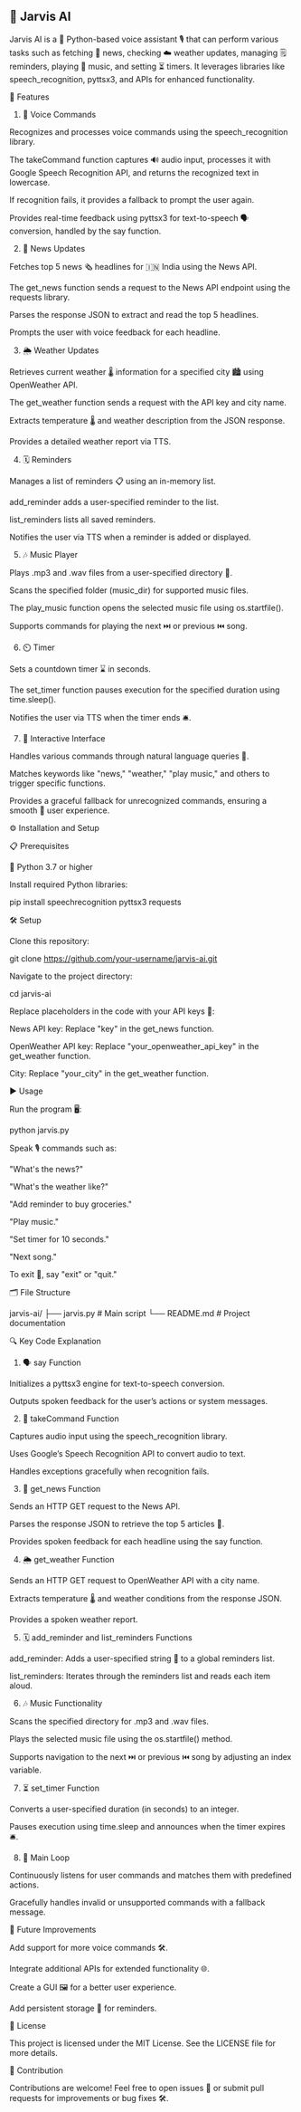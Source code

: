 ## 🤖 Jarvis AI

Jarvis AI is a 🐍 Python-based voice assistant 🎙️ that can perform various tasks such as fetching 📰 news, checking ☁️ weather updates, managing 🗒️ reminders, playing 🎵 music, and setting ⏳ timers. It leverages libraries like speech_recognition, pyttsx3, and APIs for enhanced functionality.

🌟 Features

1. 🎤 Voice Commands
   
Recognizes and processes voice commands using the speech_recognition library.

The takeCommand function captures 🔊 audio input, processes it with Google Speech Recognition API, and returns the recognized text in lowercase.

If recognition fails, it provides a fallback to prompt the user again.

Provides real-time feedback using pyttsx3 for text-to-speech 🗣️ conversion, handled by the say function.

2. 📰 News Updates

Fetches top 5 news 🗞️ headlines for 🇮🇳 India using the News API.

The get_news function sends a request to the News API endpoint using the requests library.

Parses the response JSON to extract and read the top 5 headlines.

Prompts the user with voice feedback for each headline.

3. 🌦️ Weather Updates

Retrieves current weather 🌡️ information for a specified city 🏙️ using OpenWeather API.

The get_weather function sends a request with the API key and city name.

Extracts temperature 🌡️ and weather description from the JSON response.

Provides a detailed weather report via TTS.

4. 🗓️ Reminders

Manages a list of reminders 📋 using an in-memory list.

add_reminder adds a user-specified reminder to the list.

list_reminders lists all saved reminders.

Notifies the user via TTS when a reminder is added or displayed.

5. 🎶 Music Player

Plays .mp3 and .wav files from a user-specified directory 📂.

Scans the specified folder (music_dir) for supported music files.

The play_music function opens the selected music file using os.startfile().

Supports commands for playing the next ⏭️ or previous ⏮️ song.

6. ⏲️ Timer

Sets a countdown timer ⌛ in seconds.

The set_timer function pauses execution for the specified duration using time.sleep().

Notifies the user via TTS when the timer ends 🛎️.

7. 🤝 Interactive Interface

Handles various commands through natural language queries 📣.

Matches keywords like "news," "weather," "play music," and others to trigger specific functions.

Provides a graceful fallback for unrecognized commands, ensuring a smooth 🧈 user experience.

⚙️ Installation and Setup

📋 Prerequisites

🐍 Python 3.7 or higher

Install required Python libraries:

pip install speechrecognition pyttsx3 requests

🛠️ Setup

Clone this repository:

git clone https://github.com/your-username/jarvis-ai.git

Navigate to the project directory:

cd jarvis-ai

Replace placeholders in the code with your API keys 🔑:

News API key: Replace "key" in the get_news function.

OpenWeather API key: Replace "your_openweather_api_key" in the get_weather function.

City: Replace "your_city" in the get_weather function.

▶️ Usage

Run the program 🖥️:

python jarvis.py

Speak 🎙️ commands such as:

"What's the news?"

"What's the weather like?"

"Add reminder to buy groceries."

"Play music."

"Set timer for 10 seconds."

"Next song."

To exit 🚪, say "exit" or "quit."

🗂️ File Structure

jarvis-ai/
├── jarvis.py  # Main script
└── README.md  # Project documentation

🔍 Key Code Explanation

1. 🗣️ say Function

Initializes a pyttsx3 engine for text-to-speech conversion.

Outputs spoken feedback for the user’s actions or system messages.

2. 🎤 takeCommand Function

Captures audio input using the speech_recognition library.

Uses Google’s Speech Recognition API to convert audio to text.

Handles exceptions gracefully when recognition fails.

3. 📰 get_news Function

Sends an HTTP GET request to the News API.

Parses the response JSON to retrieve the top 5 articles 📰.

Provides spoken feedback for each headline using the say function.

4. 🌦️ get_weather Function

Sends an HTTP GET request to OpenWeather API with a city name.

Extracts temperature 🌡️ and weather conditions from the response JSON.

Provides a spoken weather report.

5. 🗓️ add_reminder and list_reminders Functions

add_reminder: Adds a user-specified string 📌 to a global reminders list.

list_reminders: Iterates through the reminders list and reads each item aloud.

6. 🎶 Music Functionality

Scans the specified directory for .mp3 and .wav files.

Plays the selected music file using the os.startfile() method.

Supports navigation to the next ⏭️ or previous ⏮️ song by adjusting an index variable.

7. ⏳ set_timer Function

Converts a user-specified duration (in seconds) to an integer.

Pauses execution using time.sleep and announces when the timer expires 🛎️.

8. 🔄 Main Loop

Continuously listens for user commands and matches them with predefined actions.

Gracefully handles invalid or unsupported commands with a fallback message.

🔮 Future Improvements

Add support for more voice commands 🛠️.

Integrate additional APIs for extended functionality 🌐.

Create a GUI 🖼️ for a better user experience.

Add persistent storage 📂 for reminders.

📜 License

This project is licensed under the MIT License. See the LICENSE file for more details.

🤝 Contribution

Contributions are welcome! Feel free to open issues 🐞 or submit pull requests for improvements or bug fixes 🛠️.
